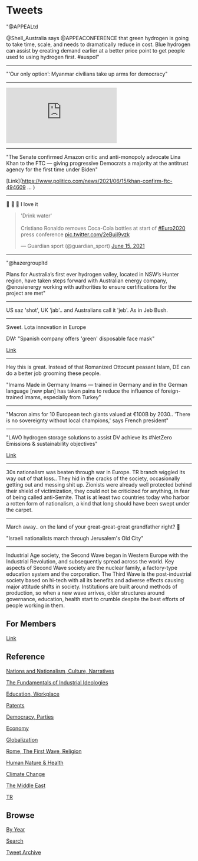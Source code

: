 # Tweets

"@APPEALtd

@Shell_Australia says @APPEACONFERENCE that green hydrogen is going to
take time, scale, and needs to dramatically reduce in cost. Blue
hydrogen can assist by creating demand earlier at a better price point
to get people used to using hydrogen first. #auspol"

---

"‘Our only option’: Myanmar civilians take up arms for democracy"

---

<iframe width="300"  src="https://www.youtube.com/embed/bdqkbLFZo34?start=70" title="YouTube video player" frameborder="0" allow="accelerometer; autoplay; clipboard-write; encrypted-media; gyroscope; picture-in-picture" allowfullscreen></iframe>

---

"The Senate confirmed Amazon critic and anti-monopoly advocate Lina
Khan to the FTC — giving progressive Democrats a majority at the
antitrust agency for the first time under Biden"

[Link](https://www.politico.com/news/2021/06/15/khan-confirm-ftc-494609 … )

---

🤣 🤣 🤣 I love it

<blockquote width="200" class="twitter-tweet"><p lang="en" dir="ltr">&#39;Drink water&#39;<br><br>Cristiano Ronaldo removes Coca-Cola bottles at start of <a href="https://twitter.com/hashtag/Euro2020?src=hash&amp;ref_src=twsrc%5Etfw">#Euro2020</a> press conference <a href="https://t.co/2eBujl9vzk">pic.twitter.com/2eBujl9vzk</a></p>&mdash; Guardian sport (@guardian_sport) <a href="https://twitter.com/guardian_sport/status/1404726298237411331?ref_src=twsrc%5Etfw">June 15, 2021</a></blockquote> <script async src="https://platform.twitter.com/widgets.js" charset="utf-8"></script>

---

"@hazergroupltd

Plans for Australia’s first ever hydrogen valley, located in NSW’s
Hunter region, have taken steps forward with Australian energy
company, @enosienergy working with authorities to ensure
certifications for the project are met"

---

US saz 'shot', UK 'jab'.. and Australians call it 'jeb'. As in Jeb
Bush.

---

Sweet. Lota innovation in Europe

DW: "Spanish company offers 'green' disposable face mask"

[Link](https://www.dw.com/en/spanish-company-offers-green-disposable-face-mask/av-57905166)

---

Hey this is great. Instead of that Romanized Ottocunt peasant Islam,
DE can do a better job grooming these people.

"Imams Made in Germany Imams — trained in Germany and in the German
language [new plan] has taken pains to reduce the influence of
foreign-trained imams, especially from Turkey"

---

"Macron aims for 10 European tech giants valued at €100B by
2030.. 'There is no sovereignty without local champions,' says French
president"

---

"LAVO hydrogen storage solutions to assist DV achieve its #NetZero
Emissions &amp; sustainability objectives"

[Link](https://bit.ly/35qxujh)

---

30s nationalism was beaten through war in Europe. TR branch wiggled
its way out of that loss.. They hid in the cracks of the society,
occasionally getting out and messing shit up. Zionists were already
well protected behind their shield of victimization, they could not be
criticized for anything, in fear of being called anti-Semite. That is
at least two countries today who harbor a rotten form of nationalism,
a kind that long should have been swept under the carpet.

---

March away.. on the land of your great-great-great grandfather right? 🤨

"Israeli nationalists march through Jerusalem's Old City"

---

Industrial Age society, the Second Wave began in Western Europe with
the Industrial Revolution, and subsequently spread across the
world. Key aspects of Second Wave society are the nuclear family, a
factory-type education system and the corporation. The Third Wave is
the post-industrial society based on hi-tech with all its benefits and
adverse effects causing major attitude shifts in society. Institutions
are built around methods of production, so when a new wave arrives,
older structures around governance, education, health start to crumble
despite the best efforts of people working in them.

## For Members

[Link](https://thirdwave-members.herokuapp.com)

## Reference

[Nations and Nationalism, Culture, Narratives](/2013/02/nations-and-nationalism.md)

[The Fundamentals of Industrial Ideologies](/2011/04/fundamentals-of-industrial-ideologies.md)

[Education, Workplace](2017/09/education-workplace.md)

[Patents](/2018/09/patents.md)

[Democracy, Parties](/2016/11/democracy.md)

[Economy](/2018/05/economy.md)

[Globalization](/2018/09/globalization.md)

[Rome, The First Wave, Religion](/2017/12/rome.md)

[Human Nature & Health](/2020/07/human-nature.md)

[Climate Change](/2018/12/climate.md)

[The Middle East](/2019/07/middleeast.md)

[TR](../tr)

## Browse

[By Year](years.md)

[Search](search.html)

[Tweet Archive](/tweets/README.md)


